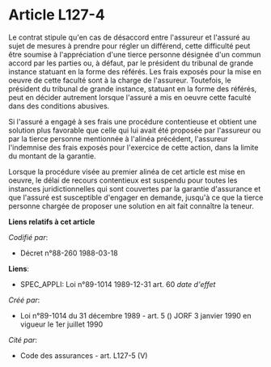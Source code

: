 # Article L127-4

Le contrat stipule qu'en cas de désaccord entre l'assureur et l'assuré au sujet de mesures à prendre pour régler un
différend, cette difficulté peut être soumise à l'appréciation d'une tierce personne désignée d'un commun accord par les
parties ou, à défaut, par le président du tribunal de grande instance statuant en la forme des référés. Les frais exposés
pour la mise en oeuvre de cette faculté sont à la charge de l'assureur. Toutefois, le président du tribunal de grande
instance, statuant en la forme des référés, peut en décider autrement lorsque l'assuré a mis en oeuvre cette faculté dans des
conditions abusives.

Si l'assuré a engagé à ses frais une procédure contentieuse et obtient une solution plus favorable que celle qui lui avait
été proposée par l'assureur ou par la tierce personne mentionnée à l'alinéa précédent, l'assureur l'indemnise des frais
exposés pour l'exercice de cette action, dans la limite du montant de la garantie.

Lorsque la procédure visée au premier alinéa de cet article est mise en oeuvre, le délai de recours contentieux est suspendu
pour toutes les instances juridictionnelles qui sont couvertes par la garantie d'assurance et que l'assuré est susceptible
d'engager en demande, jusqu'à ce que la tierce personne chargée de proposer une solution en ait fait connaître la teneur.

**Liens relatifs à cet article**

_Codifié par_:

  - Décret n°88-260 1988-03-18

**Liens**:

  - SPEC_APPLI: Loi n°89-1014 1989-12-31 art. 60 *date d'effet*

_Créé par_:

  - Loi n°89-1014 du 31 décembre 1989 - art. 5 () JORF 3 janvier 1990 en vigueur le 1er juillet 1990

_Cité par_:

  - Code des assurances - art. L127-5 (V)
